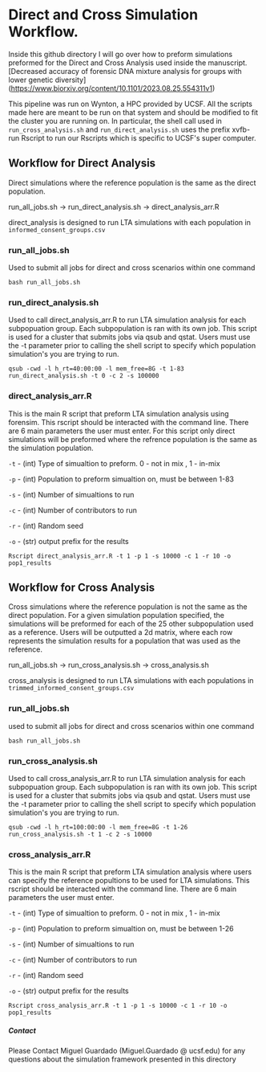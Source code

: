 # Direct and Cross Simulation Workflow.


Inside this github directory I will go over how to preform simulations preformed for
the Direct and Cross Analysis used inside the manuscript. [Decreased accuracy of forensic DNA mixture analysis for groups with lower genetic diversity] (https://www.biorxiv.org/content/10.1101/2023.08.25.554311v1)

This pipeline was run on Wynton, a HPC provided by UCSF. All the 
scripts made here are meant to be run on that system and should be modified to 
fit the cluster you are running on. In particular, the shell call used in `run_cross_analysis.sh`
and `run_direct_analysis.sh` uses the prefix xvfb-run Rscript to run our Rscripts 
which is specific to UCSF's super computer. 


## Workflow for Direct Analysis 

Direct simulations where the reference population is the same as the direct population. 

run_all_jobs.sh -> run_direct_analysis.sh -> direct_analysis_arr.R

direct_analysis is designed to run LTA simulations with each population in `informed_consent_groups.csv` 

### run_all_jobs.sh 
Used to submit all jobs for direct and cross scenarios within one command 

```{bash}
bash run_all_jobs.sh
```

### run_direct_analysis.sh
Used to call direct_analysis_arr.R to run LTA simulation analysis for
each subpopuation group. Each subpopulation is ran with its own job. This script
is used for a cluster that submits jobs via qsub and qstat. Users must use
the -t parameter prior to calling the shell script to specify which population simulation's 
you are trying to run. 

```{bash}
qsub -cwd -l h_rt=40:00:00 -l mem_free=8G -t 1-83 run_direct_analysis.sh -t 0 -c 2 -s 100000
```


### direct_analysis_arr.R 
This is the main R script that preform LTA simulation analysis
using forensim. This rscript should be interacted with the command line. There 
are 6 main parameters the user must enter. For this script only direct simulations will be preformed
where the refrence population is the same as the simulation population.

`-t` - (int) Type of simualtion to preform. 0 - not in mix , 1 - in-mix

`-p` - (int) Population to preform simualtion on, must be between 1-83

`-s` - (int) Number of simualtions to run

`-c` - (int) Number of contributors to run

`-r` - (int) Random seed 

`-o` - (str) output prefix for the results

```{bash}
Rscript direct_analysis_arr.R -t 1 -p 1 -s 10000 -c 1 -r 10 -o pop1_results
```



## Workflow for Cross Analysis 
Cross simulations where the reference population is not the same as the direct population. For a given simulation 
population specified, the simulations will be preformed for each of the 25 other subpopulation used as a reference.
Users will be outputted a 2d matrix, where each row represents the simulation results for a population that was used
as the reference. 

run_all_jobs.sh -> run_cross_analysis.sh -> cross_analysis.sh 

cross_analysis is designed to run LTA simulations with each populations in `trimmed_informed_consent_groups.csv`

### run_all_jobs.sh 
used to submit all jobs for direct and cross scenarios within one command 

```{bash}
bash run_all_jobs.sh
```

### run_cross_analysis.sh
Used to call cross_analysis_arr.R to run LTA simulation analysis for
each subpopuation group. Each subpopulation is ran with its own job. This script
is used for a cluster that submits jobs via qsub and qstat. Users must use
the -t parameter prior to calling the shell script to specify which population simulation's 
you are trying to run. 

```{bash}
qsub -cwd -l h_rt=100:00:00 -l mem_free=8G -t 1-26 run_cross_analysis.sh -t 1 -c 2 -s 10000
```


### cross_analysis_arr.R 
This is the main R script that preform LTA simulation analysis where users can specify the reference popultions to be 
used for LTA simulations. This rscript should be interacted with the command line. There 
are 6 main parameters the user must enter. 

`-t` - (int) Type of simualtion to preform. 0 - not in mix , 1 - in-mix

`-p` - (int) Population to preform simualtion on, must be between 1-26

`-s` - (int) Number of simualtions to run

`-c` - (int) Number of contributors to run

`-r` - (int) Random seed 

`-o` - (str) output prefix for the results

```{bash}
Rscript cross_analysis_arr.R -t 1 -p 1 -s 10000 -c 1 -r 10 -o pop1_results
```

##### Contact
Please Contact Miguel Guardado (Miguel.Guardado @ ucsf.edu) for any questions 
about the simulation framework presented in this directory 

